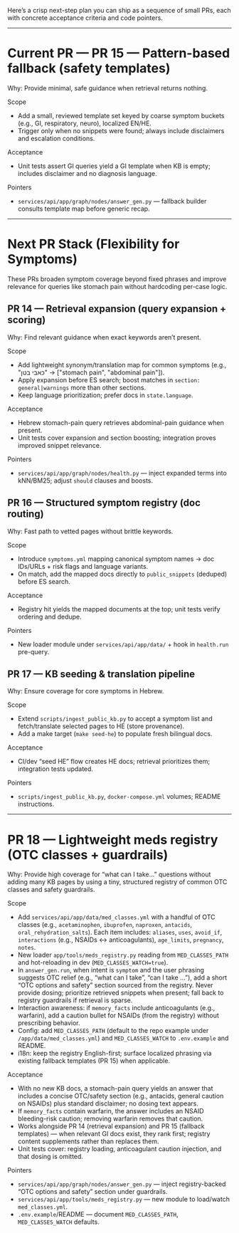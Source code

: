 Here’s a crisp next-step plan you can ship as a sequence of small PRs, each with concrete acceptance criteria and code pointers.

---

# Current PR — PR 15 — Pattern-based fallback (safety templates)

Why: Provide minimal, safe guidance when retrieval returns nothing.

Scope

- Add a small, reviewed template set keyed by coarse symptom buckets (e.g., GI, respiratory, neuro), localized EN/HE.
- Trigger only when no snippets were found; always include disclaimers and escalation conditions.

Acceptance

- Unit tests assert GI queries yield a GI template when KB is empty; includes disclaimer and no diagnosis language.

Pointers

- `services/api/app/graph/nodes/answer_gen.py` — fallback builder consults template map before generic recap.

---

# Next PR Stack (Flexibility for Symptoms)

These PRs broaden symptom coverage beyond fixed phrases and improve relevance for queries like stomach pain without hardcoding per-case logic.

<!-- PR 13 shipped: Intent exemplars registry (+ multilingual) -->

## PR 14 — Retrieval expansion (query expansion + scoring)

Why: Find relevant guidance when exact keywords aren’t present.

Scope

- Add lightweight synonym/translation map for common symptoms (e.g., "כאבי בטן" → ["stomach pain", "abdominal pain"]).
- Apply expansion before ES search; boost matches in `section: general|warnings` more than other sections.
- Keep language prioritization; prefer docs in `state.language`.

Acceptance

- Hebrew stomach-pain query retrieves abdominal-pain guidance when present.
- Unit tests cover expansion and section boosting; integration proves improved snippet relevance.

Pointers

- `services/api/app/graph/nodes/health.py` — inject expanded terms into kNN/BM25; adjust `should` clauses and boosts.

## PR 16 — Structured symptom registry (doc routing)

Why: Fast path to vetted pages without brittle keywords.

Scope

- Introduce `symptoms.yml` mapping canonical symptom names → doc IDs/URLs + risk flags and language variants.
- On match, add the mapped docs directly to `public_snippets` (deduped) before ES search.

Acceptance

- Registry hit yields the mapped documents at the top; unit tests verify ordering and dedupe.

Pointers

- New loader module under `services/api/app/data/` + hook in `health.run` pre-query.

## PR 17 — KB seeding & translation pipeline

Why: Ensure coverage for core symptoms in Hebrew.

Scope

- Extend `scripts/ingest_public_kb.py` to accept a symptom list and fetch/translate selected pages to HE (store provenance).
- Add a make target (`make seed-he`) to populate fresh bilingual docs.

Acceptance

- CI/dev “seed HE” flow creates HE docs; retrieval prioritizes them; integration tests updated.

Pointers

- `scripts/ingest_public_kb.py`, `docker-compose.yml` volumes; README instructions.

---

# PR 18 — Lightweight meds registry (OTC classes + guardrails)

Why: Provide high coverage for “what can I take…” questions without adding many KB pages by using a tiny, structured registry of common OTC classes and safety guardrails.

Scope

- Add `services/api/app/data/med_classes.yml` with a handful of OTC classes (e.g., `acetaminophen`, `ibuprofen`, `naproxen`, `antacids`, `oral_rehydration_salts`). Each item includes: `aliases`, `uses`, `avoid_if`, `interactions` (e.g., NSAIDs ↔ anticoagulants), `age_limits`, `pregnancy`, `notes`.
- New loader `app/tools/meds_registry.py` reading from `MED_CLASSES_PATH` and hot-reloading in dev (`MED_CLASSES_WATCH=true`).
- In `answer_gen.run`, when intent is `symptom` and the user phrasing suggests OTC relief (e.g., “what can I take”, “can I take …”), add a short “OTC options and safety” section sourced from the registry. Never provide dosing; prioritize retrieved snippets when present; fall back to registry guardrails if retrieval is sparse.
- Interaction awareness: if `memory_facts` include anticoagulants (e.g., warfarin), add a caution bullet for NSAIDs (from the registry) without prescribing behavior.
- Config: add `MED_CLASSES_PATH` (default to the repo example under `/app/data/med_classes.yml`) and `MED_CLASSES_WATCH` to `.env.example` and README.
- i18n: keep the registry English-first; surface localized phrasing via existing fallback templates (PR 15) when applicable.

Acceptance

- With no new KB docs, a stomach-pain query yields an answer that includes a concise OTC/safety section (e.g., antacids, general caution on NSAIDs) plus standard disclaimer; no dosing text appears.
- If `memory_facts` contain warfarin, the answer includes an NSAID bleeding-risk caution; removing warfarin removes that caution.
- Works alongside PR 14 (retrieval expansion) and PR 15 (fallback templates) — when relevant GI docs exist, they rank first; registry content supplements rather than replaces them.
- Unit tests cover: registry loading, anticoagulant caution injection, and that dosing is omitted.

Pointers

- `services/api/app/graph/nodes/answer_gen.py` — inject registry-backed “OTC options and safety” section under guardrails.
- `services/api/app/tools/meds_registry.py` — new module to load/watch `med_classes.yml`.
- `.env.example`/README — document `MED_CLASSES_PATH`, `MED_CLASSES_WATCH` defaults.
